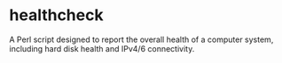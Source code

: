 # healthcheck
A Perl script designed to report the overall health of a computer system, including hard disk health and IPv4/6 connectivity.
